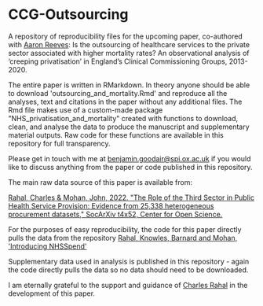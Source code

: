 # CCG-Outsourcing
A repository of reproducibility files for the upcoming paper, co-authored with [Aaron Reeves](https://aaronreeves.org/): Is the outsourcing of healthcare services to the private sector associated with higher mortality rates? An observational analysis of ‘creeping privatisation’ in England’s Clinical Commissioning Groups, 2013-2020.

The entire paper is written in RMarkdown. In theory anyone should be able to download 'outsourcing_and_mortality.Rmd' and reproduce all the analyses, text and citations in the paper without any additional files. The Rmd file makes use of a custom-made package "NHS_privatisation_and_mortality" created with functions to download, clean, and analyse the data to produce the manuscript and supplementary material outputs. Raw code for these functions are available in this repository for full transparency.

Please get in touch with me at benjamin.goodair@spi.ox.ac.uk if you would like to discuss anything from the paper or code published in this repository.

The main raw data source of this paper is available from:

[Rahal, Charles & Mohan, John, 2022. "The Role of the Third Sector in Public Health Service Provision: Evidence from 25,338 heterogeneous procurement datasets," SocArXiv t4x52, Center for Open Science.](https://ideas.repec.org/p/osf/socarx/t4x52.html)

For the purposes of easy reproducibility, the code for this paper directly pulls the data from the repository [Rahal, Knowles, Barnard and Mohan, 'Introducing NHSSpend'](https://zenodo.org/record/5054717)

Supplementary data used in analysis is published in this repository - again the code directly pulls the data so no data should need to be downloaded.

I am eternally grateful to the support and guidance of [Charles Rahal](https://crahal.github.io/) in the development of this paper.

